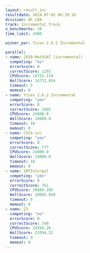 ```yaml
---
layout: result_inc
resultdate: 2019-07-03 06:39:16
division: QF_LRA
track: Incremental Track
n_benchmarks: 10
time_limit: 2400

winner_par: Yices 2.6.2 Incremental

parallel:
- name: 2018-MathSAT (incremental)
  competing: "no"
  errorScore: 0
  correctScore: 1293
  CPUScore: 14732.134
  WallScore: 14731.654
  timeout: 5
  memout: 0
- name: Yices 2.6.2 Incremental
  competing: "yes"
  errorScore: 0
  correctScore: 1005
  CPUScore: 24000.0
  WallScore: 24000.0
  timeout: 10
  memout: 0
- name: CVC4-inc
  competing: "yes"
  errorScore: 0
  correctScore: 777
  CPUScore: 24000.0
  WallScore: 24000.0
  timeout: 10
  memout: 0
- name: SMTInterpol
  competing: "yes"
  errorScore: 0
  correctScore: 761
  CPUScore: 20684.205
  WallScore: 20605.858
  timeout: 8
  memout: 0
- name: Z3
  competing: "no"
  errorScore: 0
  correctScore: 740
  CPUScore: 23594.26
  WallScore: 23594.52
  timeout: 9
  memout: 0
---
```

